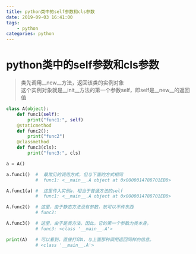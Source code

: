 ```yaml
---
title: python类中的self参数和cls参数
date: 2019-09-03 16:41:00
tags: 
    - python
categories: python
---
```


# python类中的self参数和cls参数

> 类先调用__new__方法，返回该类的实例对象  
> 这个实例对象就是__init__方法的第一个参数self，即self是__new__的返回值

```python
class A(object):
    def func1(self):
        print("func1:", self)
    @staticmethod
    def func2():
        print("func2")
    @classmethod
    def func3(cls):
        print("func3:", cls)

a = A()

a.func1()  #  最常见的调用方式，但与下面的方式相同
           #  func1: <__main__.A object at 0x0000014788701EB8>

A.func1(a) #  这里传入实例a，相当于普通方法的self
           #  func1: <__main__.A object at 0x0000014788701EB8>

A.func2()  # 这里，由于静态方法没有参数，故可以不传东西
           # func2:

A.func3()  # 这里，由于是类方法，因此，它的第一个参数为类本身。
           # func3: <class '__main__.A'>

print(A)   # 可以看到，直接打印A，与上面那种调用返回同样的信息。
           # <class '__main__.A'>
```
